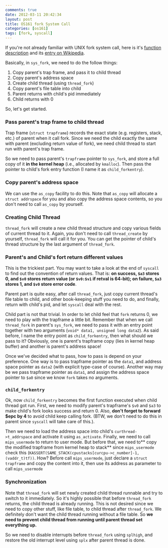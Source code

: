 ```yaml
---
comments: true
date: 2012-03-11 20:42:34
layout: post
title: OS161 fork System Call
categories: [os161]
tags: [fork, syscall]
---
```


If you're not already familiar with UNIX fork system call, here is it's
[function description][unix_fork] and its [entry on Wikipedia][fork_wiki].

Basically, in `sys_fork`, we need to do the follow things:

1. Copy parent's trap frame, and pass it to child thread
2. Copy parent's address space
3. Create child thread (using `thread_fork`)
4. Copy parent's file table into child
5. Parent returns with child's pid immediately
6. Child returns with 0

So, let's get started.

[unix_fork]: http://linux.die.net/man/2/fork
[fork_wiki]: http://en.wikipedia.org/wiki/Fork_(operating_system)

<!-- more -->

### Pass parent's trap frame to child thread

Trap frame (`struct trapframe`) records the exact state (e.g. registers, stack, 
etc.) of parent when
it call fork. Since we need the child exactly the same with parent (excluding
return value of fork), we need child thread to start run with parent's trap
frame.

So we need to pass parent's `trapframe` pointer to `sys_fork`, and store a full
copy of it **in the kernel heap** (i.e., allocated by `kmalloc`). Then pass the
pointer to child's fork entry function (I name it as `child_forkentry`).


### Copy parent's address space

We can use the `as_copy` facility to do this. Note that `as_copy` will allocate
a `struct addrspace` for you and also copy the address space contents, so you
don't need to call `as_copy` by yourself. 

### Creating Child Thread

`thread_fork` will create a new child thread structure and copy various fields
of current thread to it. Again, you don't need to call `thread_create` by
yourself, `thread_fork` will call it for you. You can get the pointer of child's
thread structure by the last argument of `thread_fork`.


### Parent's and Child's fort return different values

This is the trickiest part. You may want to take a look at the end of `syscall`
to find out the convention of return values. That is: **on success, `$a3` stores
0, and `$v0` stores return value (or `$v0:$v1` if retval is 64-bit); on failure, `$a3`
stores 1, and `$v0` store error code**.

Parent part is quite easy, after call `thread_fork`, just copy current thread's
file table to child, and other book-keeping stuff you need to do, and finally,
return with child's pid, and let `syscall` deal with the rest.

Child part is not that trivial. In order to let child feel that `fork` returns
0, we need to play with the trapframe a little bit. Remember that when we call
`thread_fork` in parent's `sys_fork`, we need to pass it with an entry point
together with two arguments (`void* data1, unsigned long data2`). As said before,
I name the entry point as `child_forkentry`, then what should we pass to it?
Obviously, one is parent's trapframe copy (lies in kernel heap buffer) and
another is parent's address space!

Once we've decided what to pass, how to pass is depend on your preference. One
way is to pass trapframe pointer as the `data1`, and address space pointer as
`data2` (with explicit type-case of course). Another way may be we pass trapframe pointer
as `data1`, and assign the address space pointer to `$a0` since we know `fork` takes
no arguments.


### `child_forkentry`

Ok, now `child_forkentry` becomes the first function executed when child
thread got run. First, we need to modify parent's trapframe's `$v0` and `$a3`
to make child's fork looks success and return 0. Also, **don't forget to
forward $epc by 4** to avoid child keep calling fork. (BTW, we don't need
to do this in parent since `syscall` will take care of this.). 

Then we
need to load the address space into child's `curthread->t_addrspace` and
activate it using `as_activate`. Finally, we need to call `mips_usermode`
to return to user mode. But before that, we need to** copy the modified
trapframe from kernel heap to stack** since `mips_usermode` check this
(`KASSERT(SAME_STACK(cpustacks[curcpu->c_number]-1, (vaddr_t)tf))`. How? Before
call `mips_usermode`, just declare a `struct trapframe` and copy the content
into it, then use its address as parameter to call `mips_usermode`

### Synchronization

Note that `thread_fork` will set newly created child thread runnable and try to
switch to it immediately. So it's highly possible that before `thread_fork`
returns, the child thread is already running. This is not desired since we
need to copy other stuff, like file table, to child thread after
`thread_fork`. We definitely don't want the child thread running without a
file table. So **we need to prevent child thread from running until parent
thread set everything up.**

So we need to disable interrupts before `thread_fork` using `splhigh`, and
restore the old interrupt level using `splx` after parent thread is done.
